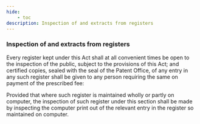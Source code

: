 ```yaml
---
hide:
    - toc
description: Inspection of and extracts from registers
---
```


### Inspection of and extracts from registers

Every register kept under this Act shall at all convenient times be open to the inspection of the public, subject to the provisions of this Act; and certified copies, sealed with the seal of the Patent Office, of any entry in any such register shall be given to any person requiring the same on payment of the prescribed fee: </p> Provided that where such register is maintained wholly or partly on computer, the inspection of such register under this section shall be made by inspecting the computer print out of the relevant entry in the register so maintained on computer.